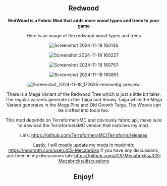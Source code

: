 <div align="center"><p>

## Redwood
  
**RedWood is a Fabric Mod that adds more wood types and trees to your game**

Here is an image of the redwood wood types and trees

![Screenshot 2024-11-18 160146](https://github.com/user-attachments/assets/ee857e9c-5e61-4056-ad7f-69a33cad7873)

![Screenshot 2024-11-18 160227](https://github.com/user-attachments/assets/f41b4929-4865-47d2-a462-5d51966a0996)

![Screenshot 2024-11-18 160757](https://github.com/user-attachments/assets/6d3ca601-e7b5-4981-b980-61da319a2710)

![Screenshot 2024-11-18 160851](https://github.com/user-attachments/assets/d37321b6-7abf-4b1a-b98d-f99849916cef)

![Screenshot_2024-11-18_172635-removebg-preview](https://github.com/user-attachments/assets/4db657f5-f9a5-4d26-8572-e44a2a6573e1)


There is a Mega Variant of the Redwood Tree which is just a little bit taller. The regular variants generate in the Taiga and Snowy Taiga while
the Mega Variant generates in the Mega Pine and Old Growth Taiga. The Woods can be crafted into tools too.

This mod depends on TerraformersMC and obviously fabric api,
make sure to dowload the TerraformersMC version that matches my mod.

Link: https://github.com/TerraformersMC/Terraform/releases

Lastly, I will mostly update my mods in modrinth: https://modrinth.com/user/JCS-Mecabricks
If you have any discussions, ask them in my discussions tab: https://github.com/JCS-Mecabricks/JCS-Mecabricks/discussions

## Enjoy!
